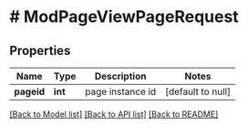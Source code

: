 # # ModPageViewPageRequest

## Properties

Name | Type | Description | Notes
------------ | ------------- | ------------- | -------------
**pageid** | **int** | page instance id | [default to null]

[[Back to Model list]](../../README.md#models) [[Back to API list]](../../README.md#endpoints) [[Back to README]](../../README.md)
